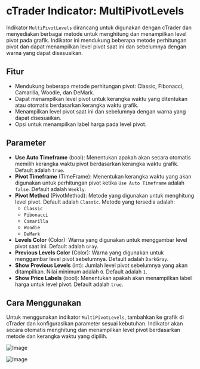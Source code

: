 # cTrader Indicator: MultiPivotLevels

Indikator `MultiPivotLevels` dirancang untuk digunakan dengan cTrader dan menyediakan berbagai metode untuk menghitung dan menampilkan level pivot pada grafik. Indikator ini mendukung beberapa metode perhitungan pivot dan dapat menampilkan level pivot saat ini dan sebelumnya dengan warna yang dapat disesuaikan.

## Fitur

- Mendukung beberapa metode perhitungan pivot: Classic, Fibonacci, Camarilla, Woodie, dan DeMark.
- Dapat menampilkan level pivot untuk kerangka waktu yang ditentukan atau otomatis berdasarkan kerangka waktu grafik.
- Menampilkan level pivot saat ini dan sebelumnya dengan warna yang dapat disesuaikan.
- Opsi untuk menampilkan label harga pada level pivot.

## Parameter

- **Use Auto Timeframe** (bool): Menentukan apakah akan secara otomatis memilih kerangka waktu pivot berdasarkan kerangka waktu grafik. Default adalah `true`.
- **Pivot Timeframe** (TimeFrame): Menentukan kerangka waktu yang akan digunakan untuk perhitungan pivot ketika `Use Auto Timeframe` adalah `false`. Default adalah `Weekly`.
- **Pivot Method** (PivotMethod): Metode yang digunakan untuk menghitung level pivot. Default adalah `Classic`. Metode yang tersedia adalah:
  - `Classic`
  - `Fibonacci`
  - `Camarilla`
  - `Woodie`
  - `DeMark`
- **Levels Color** (Color): Warna yang digunakan untuk menggambar level pivot saat ini. Default adalah `Gray`.
- **Previous Levels Color** (Color): Warna yang digunakan untuk menggambar level pivot sebelumnya. Default adalah `DarkGray`.
- **Show Previous Levels** (int): Jumlah level pivot sebelumnya yang akan ditampilkan. Nilai minimum adalah `0`. Default adalah `1`.
- **Show Price Labels** (bool): Menentukan apakah akan menampilkan label harga untuk level pivot. Default adalah `true`.

## Cara Menggunakan

Untuk menggunakan indikator `MultiPivotLevels`, tambahkan ke grafik di cTrader dan konfigurasikan parameter sesuai kebutuhan. Indikator akan secara otomatis menghitung dan menampilkan level pivot berdasarkan metode dan kerangka waktu yang dipilih.

![Image](https://github.com/user-attachments/assets/62115a36-d182-4e4d-ba28-fbe46cc9294e)

![Image](https://github.com/user-attachments/assets/af826cf0-512c-433a-983b-1c661bf2b68b)